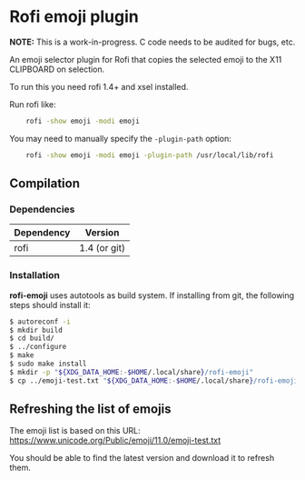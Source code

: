# Rofi emoji plugin

**NOTE:** This is a work-in-progress. C code needs to be audited for bugs, etc.

An emoji selector plugin for Rofi that copies the selected emoji to the X11
CLIPBOARD on selection.

To run this you need rofi 1.4+ and xsel installed.

Run rofi like:

```bash
    rofi -show emoji -modi emoji
```

You may need to manually specify the `-plugin-path` option:

```bash
    rofi -show emoji -modi emoji -plugin-path /usr/local/lib/rofi
```

## Compilation

### Dependencies

| Dependency | Version         |
|------------|-----------------|
| rofi 	     | 1.4 (or git)	   |

### Installation

**rofi-emoji** uses autotools as build system. If installing from git, the following steps should install it:

```bash
$ autoreconf -i
$ mkdir build
$ cd build/
$ ../configure
$ make
$ sudo make install
$ mkdir -p "${XDG_DATA_HOME:-$HOME/.local/share}/rofi-emoji"
$ cp ../emoji-test.txt "${XDG_DATA_HOME:-$HOME/.local/share}/rofi-emoji/emoji-test.txt"
```

## Refreshing the list of emojis

The emoji list is based on this URL:
https://www.unicode.org/Public/emoji/11.0/emoji-test.txt

You should be able to find the latest version and download it to refresh them.
